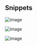 ## Snippets

![image](https://github.com/user-attachments/assets/8b948964-427f-49da-acaa-b93376b42e02)

![image](https://github.com/user-attachments/assets/7951036a-8783-44df-b5c5-a7e1e56c0921)

![image](https://github.com/user-attachments/assets/1cc51be9-4697-4553-8f6e-3ad430a741b3)
